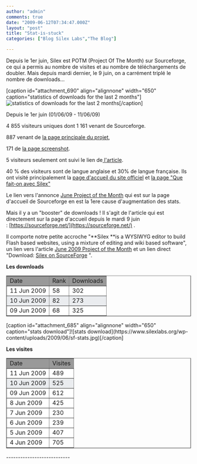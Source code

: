```yaml
---
author: "admin"
comments: true
date: "2009-06-12T07:34:47.000Z"
layout: "post"
title: "Stat-is-stuck"
categories: ["Blog Silex Labs","The Blog"]

---
```

Depuis le 1er juin, Silex est POTM (Project Of The Month) sur Sourceforge, ce qui a permis au nombre de visites et au nombre de téléchargements de doubler. Mais depuis mardi dernier, le 9 juin, on a carrément triplé le nombre de downloads...

[caption id="attachment_690" align="alignnone" width="650" caption="statistics of downloads for the last 2 months"]![statistics of downloads for the last 2 months](https://www.silexlabs.org/wp-content/uploads/2009/06/sf-stats-month.jpg)[/caption]

<d/>

Depuis le 1er juin (01/06/09 - 11/06/09)

4 855 visiteurs uniques dont 1 161 venant de Sourceforge.

887 venant de [la page principale du projet](https://sourceforge.net/projects/silex),

171 de [la page screenshot](https://sourceforge.net/project/screenshots.php?group_id=192954).

5 visiteurs seulement ont suivi le lien de[ l'article](https://sourceforge.net/community/potm-200906/).

40 % des visiteurs sont de langue anglaise et 30% de langue française. Ils ont visité principalement la [page d'accueil du site officiel](http://silex-ria.org/open.source.flash.cms/silex/home) et [la page "Que fait-on avec Silex"](http://silex-ria.org/open.source.flash.cms/silex/a.propos/sites.en.flash.silex)

<!-- more -->

Le lien vers l'annonce [June Project of the Month](http://sourceforge.net/community/june-project-of-the-month/) qui est sur la page d'accueil de Sourceforge en est la 1ere cause d'augmentation des stats.

Mais il y a un "booster" de downloads ! Il s'agit de l'article qui est directement sur la page d'accueil depuis le mardi 9 juin : [https://sourceforge.net/](https://sourceforge.net/) .

Il comporte notre petite accroche "**Silex **is a WYSIWYG editor to build Flash based websites, using a mixture of editing and wiki based software", un lien vers l'article [June 2009 Project of the Month](http://sourceforge.net/community/potm-200906/) et un lien direct "Download: [Silex on SourceForge](http://sourceforge.net/projects/silex) ".

**Les downloads**
<table cellpadding="0" cellspacing="1" border="1" width="300" >
<tbody >
<tr bgcolor="#999999" >

<td >Date
</td>

<td >Rank
</td>

<td >Downloads
</td>
</tr>
<tr bgcolor="#ffffff" >

<td >11 Jun 2009
</td>

<td >58
</td>

<td >302
</td>
</tr>
<tr bgcolor="#eaecef" >

<td >10 Jun 2009
</td>

<td >82
</td>

<td >273
</td>
</tr>
<tr bgcolor="#ffffff" >

<td >09 Jun 2009
</td>

<td >68
</td>

<td >325
</td>
</tr>
</tbody></table>
[caption id="attachment_685" align="alignnone" width="650" caption="stats download"]![stats download](https://www.silexlabs.org/wp-content/uploads/2009/06/sf-stats.jpg)[/caption]

**Les visites**
<table cellpadding="0" cellspacing="1" border="1" width="200" >
<tbody >
<tr bgcolor="#999999" >

<td >Date
</td>

<td >Visites
</td>
</tr>
<tr bgcolor="#ffffff" >

<td >11 Jun 2009
</td>

<td >489
</td>
</tr>
<tr bgcolor="#eaecef" >

<td >10 Jun 2009
</td>

<td >525
</td>
</tr>
<tr bgcolor="#ffffff" >

<td >09 Jun 2009
</td>

<td >612
</td>
</tr>
<tr bgcolor="#ffffff" >

<td >8 Jun 2009
</td>

<td >425
</td>
</tr>
<tr bgcolor="#ffffff" >

<td >7 Jun 2009
</td>

<td >230
</td>
</tr>
<tr bgcolor="#ffffff" >

<td >6 Jun 2009
</td>

<td >239
</td>
</tr>
<tr bgcolor="#ffffff" >

<td >5 Jun 2009
</td>

<td >407
</td>
</tr>
<tr bgcolor="#ffffff" >

<td >4 Jun 2009
</td>

<td >705
</td>
</tr>
</tbody></table>
---------------------------


